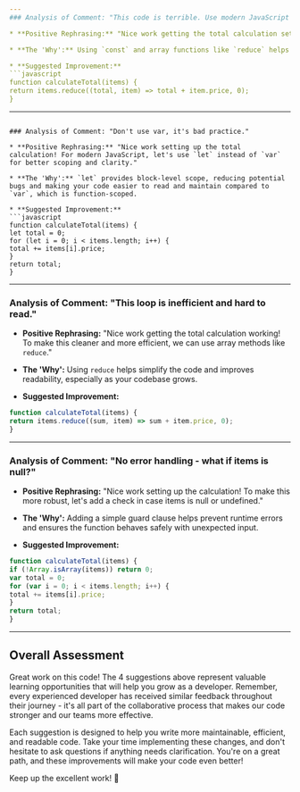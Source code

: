 ```yaml
---
### Analysis of Comment: "This code is terrible. Use modern JavaScript syntax."

* **Positive Rephrasing:** "Nice work getting the total calculation set up! To make the code more modern and readable, let's use ES6 syntax and array methods."

* **The 'Why':** Using `const` and array functions like `reduce` helps keep the code concise and leverages the strengths of modern JavaScript.

* **Suggested Improvement:**
```javascript
function calculateTotal(items) {
return items.reduce((total, item) => total + item.price, 0);
}
```

---
```

### Analysis of Comment: "Don't use var, it's bad practice."

* **Positive Rephrasing:** "Nice work setting up the total calculation! For modern JavaScript, let's use `let` instead of `var` for better scoping and clarity."

* **The 'Why':** `let` provides block-level scope, reducing potential bugs and making your code easier to read and maintain compared to `var`, which is function-scoped.

* **Suggested Improvement:**
```javascript
function calculateTotal(items) {
let total = 0;
for (let i = 0; i < items.length; i++) {
total += items[i].price;
}
return total;
}
```

---
### Analysis of Comment: "This loop is inefficient and hard to read."

* **Positive Rephrasing:** "Nice work getting the total calculation working! To make this cleaner and more efficient, we can use array methods like `reduce`."

* **The 'Why':** Using `reduce` helps simplify the code and improves readability, especially as your codebase grows.

* **Suggested Improvement:**
```javascript
function calculateTotal(items) {
return items.reduce((sum, item) => sum + item.price, 0);
}
```

---
### Analysis of Comment: "No error handling - what if items is null?"

* **Positive Rephrasing:** "Nice work setting up the calculation! To make this more robust, let's add a check in case items is null or undefined."

* **The 'Why':** Adding a simple guard clause helps prevent runtime errors and ensures the function behaves safely with unexpected input.

* **Suggested Improvement:**
```javascript
function calculateTotal(items) {
if (!Array.isArray(items)) return 0;
var total = 0;
for (var i = 0; i < items.length; i++) {
total += items[i].price;
}
return total;
}
```

---

## Overall Assessment

Great work on this code! The 4 suggestions above represent valuable learning opportunities that will help you grow as a developer. Remember, every experienced developer has received similar feedback throughout their journey - it's all part of the collaborative process that makes our code stronger and our teams more effective.

Each suggestion is designed to help you write more maintainable, efficient, and readable code. Take your time implementing these changes, and don't hesitate to ask questions if anything needs clarification. You're on a great path, and these improvements will make your code even better!

Keep up the excellent work! 🚀
